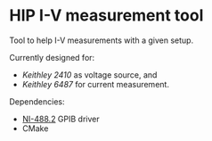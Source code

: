 # HIP I-V measurement tool

Tool to help I-V measurements with a given setup.

Currently designed for:

- *Keithley 2410* as voltage source, and
- *Keithley 6487* for current measurement.

Dependencies:

- [NI-488.2](http://www.ni.com/download/ni-488.2---linux/6902/en/) GPIB driver
- CMake

